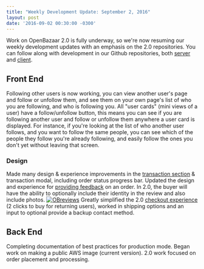 ```yaml
---
title: "Weekly Development Update: September 2, 2016" 
layout: post
date: '2016-09-02 00:30:00 -0300'
---
```

        
Work on OpenBazaar 2.0 is fully underway, so we're now resuming our weekly development updates with an emphasis on the 2.0 repositories. You can follow along with development in our Github repositories, both [server](https://github.com/OpenBazaar/openbazaar-go) and [client](https://github.com/OpenBazaar/openbazaar-desktop).

Front End
---------

Following other users is now working, you can view another user's page and follow or unfollow them, and see them on your own page's list of who you are following, and who is following you. All "user cards" (mini views of a user) have a follow/unfollow button, this means you can see if you are following another user and follow or unfollow them anywhere a user card is displayed. For instance, if you're looking at the list of who another user follows, and you want to follow the same people, you can see which of the people they follow you're already following, and easily follow the ones you don't yet without leaving that screen.

### Design

Made many design & experience improvements in the [transaction section](Screenshot-from-2016-09-02-13-23-14.png) & transaction modal, including order status progress bar. Updated the design and experience for [providing feedback](https://projects.invisionapp.com/share/TB8GIJS76#/screens/185402065_Openbazaar-2-0-Order-Modal-Direct-Feedback) on an order. In 2.0, the buyer will have the ability to optionally include their identity in the review and also include photos. [![OBreviews](https://blog.openbazaar.org/wp-content/uploads/2016/09/Screenshot-from-2016-09-02-13-23-14.png)](https://blog.openbazaar.org/wp-content/uploads/2016/09/Screenshot-from-2016-09-02-13-23-14.png) Greatly simplified the 2.0 [checkout experience](https://invis.io/PE8F38SAU#/184735730_Openbazaar-2-0-Page-Listing-Detail) (2 clicks to buy for returning users), worked in shipping options and an input to optional provide a backup contact method.

Back End
--------

Completing documentation of best practices for production mode. Began work on making a public AWS image (current version). 2.0 work focused on order placement and processing.